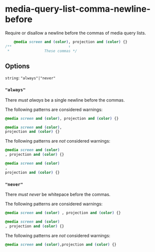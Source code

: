 # media-query-list-comma-newline-before

Require or disallow a newline before the commas of media query lists.

```css
    @media screen and (color), projection and (color) {}
/**                          ↑
 *                These commas */
```

## Options

`string`: `"always"|"never"`

### `"always"`

There *must always* be a single newline before the commas.

The following patterns are considered warnings:

```css
@media screen and (color), projection and (color) {}
```

```css
@media screen and (color),
projection and (color) {}
```

The following patterns are *not* considered warnings:

```css
@media screen and (color)
, projection and (color) {}
```

```css
@media screen and (color)
,
projection and (color) {}
```

### `"never"`

There *must never* be whitepace before the commas.

The following patterns are considered warnings:

```css
@media screen and (color) , projection and (color) {}
```

```css
@media screen and (color)
, projection and (color) {}
```

The following patterns are *not* considered warnings:

```css
@media screen and (color),projection and (color) {}
```
